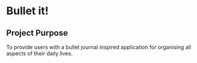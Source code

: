 # Bullet it!


## Project Purpose

To provide users with a bullet journal inspired application for organising all aspects of their daily lives. 